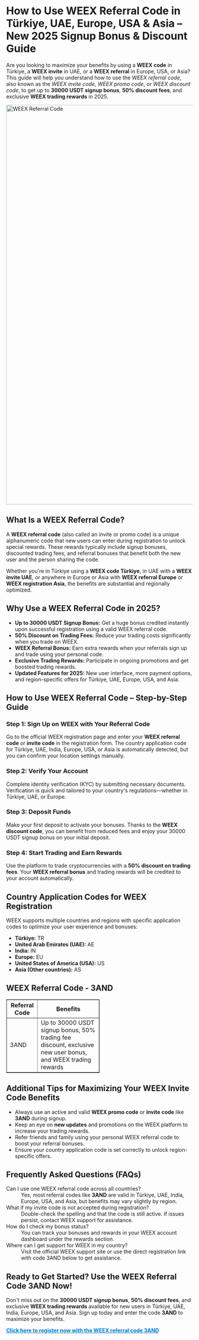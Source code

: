 <h1>How to Use WEEX Referral Code in Türkiye, UAE, Europe, USA & Asia – New 2025 Signup Bonus & Discount Guide</h1>

<p>Are you looking to maximize your benefits by using a <strong>WEEX code</strong> in Türkiye, a <strong>WEEX invite</strong> in UAE, or a <strong>WEEX referral</strong> in Europe, USA, or Asia? This guide will help you understand how to use the <em>WEEX referral code</em>, also known as the <em>WEEX invite code</em>, <em>WEEX promo code</em>, or <em>WEEX discount code</em>, to get up to <strong>30000 USDT signup bonus</strong>, <strong>50% discount fees</strong>, and exclusive <strong>WEEX trading rewards</strong> in 2025.</p>

<img src="https://images.mirror-media.xyz/publication-images/RnfmbvLEHDMJ4lGphwfHw.png" alt="WEEX Referral Code" width="1080">

<h2>What Is a WEEX Referral Code?</h2>
<p>A <strong>WEEX referral code</strong> (also called an invite or promo code) is a unique alphanumeric code that new users can enter during registration to unlock special rewards. These rewards typically include signup bonuses, discounted trading fees, and referral bonuses that benefit both the new user and the person sharing the code.</p>

<p>Whether you're in Türkiye using a <strong>WEEX code Türkiye</strong>, in UAE with a <strong>WEEX invite UAE</strong>, or anywhere in Europe or Asia with <strong>WEEX referral Europe</strong> or <strong>WEEX registration Asia</strong>, the benefits are substantial and regionally optimized.</p>

<h2>Why Use a WEEX Referral Code in 2025?</h2>
<ul>
  <li><strong>Up to 30000 USDT Signup Bonus:</strong> Get a huge bonus credited instantly upon successful registration using a valid WEEX referral code.</li>
  <li><strong>50% Discount on Trading Fees:</strong> Reduce your trading costs significantly when you trade on WEEX.</li>
  <li><strong>WEEX Referral Bonus:</strong> Earn extra rewards when your referrals sign up and trade using your personal code.</li>
  <li><strong>Exclusive Trading Rewards:</strong> Participate in ongoing promotions and get boosted trading rewards.</li>
  <li><strong>Updated Features for 2025:</strong> New user interface, more payment options, and region-specific offers for Türkiye, UAE, Europe, USA, and Asia.</li>
</ul>

<h2>How to Use WEEX Referral Code – Step-by-Step Guide</h2>

<h3>Step 1: Sign Up on WEEX with Your Referral Code</h3>
<p>Go to the official WEEX registration page and enter your <strong>WEEX referral code</strong> or <strong>invite code</strong> in the registration form. The country application code for Türkiye, UAE, India, Europe, USA, or Asia is automatically detected, but you can confirm your location settings manually.</p>

<h3>Step 2: Verify Your Account</h3>
<p>Complete identity verification (KYC) by submitting necessary documents. Verification is quick and tailored to your country's regulations—whether in Türkiye, UAE, or Europe.</p>

<h3>Step 3: Deposit Funds</h3>
<p>Make your first deposit to activate your bonuses. Thanks to the <strong>WEEX discount code</strong>, you can benefit from reduced fees and enjoy your 30000 USDT signup bonus on your initial deposit.</p>

<h3>Step 4: Start Trading and Earn Rewards</h3>
<p>Use the platform to trade cryptocurrencies with a <strong>50% discount on trading fees</strong>. Your <strong>WEEX referral bonus</strong> and trading rewards will be credited to your account automatically.</p>

<h2>Country Application Codes for WEEX Registration</h2>
<p>WEEX supports multiple countries and regions with specific application codes to optimize your user experience and bonuses:</p>
<ul>
  <li><strong>Türkiye:</strong> TR</li>
  <li><strong>United Arab Emirates (UAE):</strong> AE</li>
  <li><strong>India:</strong> IN</li>
  <li><strong>Europe:</strong> EU</li>
  <li><strong>United States of America (USA):</strong> US</li>
  <li><strong>Asia (Other countries):</strong> AS</li>
</ul>

<h2>WEEX Referral Code - 3AND</h2>
<table border="1" cellpadding="8" cellspacing="0" style="border-collapse:collapse; width: 50%;">
<thead>
<tr>
  <th>Referral Code</th>
  <th>Benefits</th>
</tr>
</thead>
<tbody>
<tr>
  <td>3AND</td>
  <td>Up to 30000 USDT signup bonus, 50% trading fee discount, exclusive new user bonus, and WEEX trading rewards</td>
</tr>
</tbody>
</table>

<h2>Additional Tips for Maximizing Your WEEX Invite Code Benefits</h2>
<ul>
  <li>Always use an active and valid <strong>WEEX promo code</strong> or <strong>invite code</strong> like <strong>3AND</strong> during signup.</li>
  <li>Keep an eye on <strong>new updates</strong> and promotions on the WEEX platform to increase your trading rewards.</li>
  <li>Refer friends and family using your personal WEEX referral code to boost your referral bonuses.</li>
  <li>Ensure your country application code is set correctly to unlock region-specific offers.</li>
</ul>

<h2>Frequently Asked Questions (FAQs)</h2>
<dl>
  <dt>Can I use one WEEX referral code across all countries?</dt>
  <dd>Yes, most referral codes like <strong>3AND</strong> are valid in Türkiye, UAE, India, Europe, USA, and Asia, but benefits may vary slightly by region.</dd>

  <dt>What if my invite code is not accepted during registration?</dt>
  <dd>Double-check the spelling and that the code is still active. If issues persist, contact WEEX support for assistance.</dd>

  <dt>How do I check my bonus status?</dt>
  <dd>You can track your bonuses and rewards in your WEEX account dashboard under the rewards section.</dd>

  <dt>Where can I get support for WEEX in my country?</dt>
  <dd>Visit the official WEEX support site or use the direct registration link with code 3AND below to get assistance.</dd>
</dl>

<h2>Ready to Get Started? Use the WEEX Referral Code 3AND Now!</h2>
<p>Don't miss out on the <strong>30000 USDT signup bonus</strong>, <strong>50% discount fees</strong>, and exclusive <strong>WEEX trading rewards</strong> available for new users in Türkiye, UAE, India, Europe, USA, and Asia. Sign up today and enter the code <strong>3AND</strong> to maximize your benefits.</p>

<p><a href="https://support.weex.com/en/register?vipCode=3and" target="_blank" rel="noopener noreferrer" style="font-weight:bold; color:#0077cc;">Click here to register now with the WEEX referral code 3AND</a></p>

</body>
</html>

